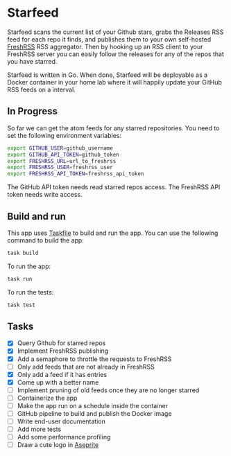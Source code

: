 # Starfeed

Starfeed scans the current list of your Github stars, grabs the Releases RSS feed for each repo
it finds, and publishes them to your own self-hosted [FreshRSS](https://www.freshrss.org/) RSS aggregator.
Then by hooking up an RSS client to your FreshRSS server you can easily follow the releases for
any of the repos that you have starred.

Starfeed is written in Go. When done, Starfeed will be deployable as a Docker container in your
home lab where it will happily update your GitHub RSS feeds on a interval.

## In Progress

So far we can get the atom feeds for any starred repositories. You need to set the following
environment variables:

```bash
export GITHUB_USER=github_username
export GITHUB_API_TOKEN=github_token
export FRESHRSS_URL=url_to_freshrss
export FRESHRSS_USER=freshrss_user
export FRESHRSS_API_TOKEN=freshrss_api_token
```

The GitHub API token needs read starred repos access. The FreshRSS API token needs write access.

## Build and run

This app uses [Taskfile](https://taskfile.dev) to build and run the app. You can use the following
command to build the app:

```bash
task build
```

To run the app:

```bash
task run
```

To run the tests:

```bash
task test
```

## Tasks

- [x] Query Github for starred repos
- [x] Implement FreshRSS publishing
- [x] Add a semaphore to throttle the requests to FreshRSS
- [ ] Only add feeds that are not already in FreshRSS
- [x] Only add a feed if it has entries
- [x] Come up with a better name
- [ ] Implement pruning of old feeds once they are no longer starred
- [ ] Containerize the app
- [ ] Make the app run on a schedule inside the container
- [ ] GitHub pipeline to build and publish the Docker image
- [ ] Write end-user documentation
- [ ] Add more tests
- [ ] Add some performance profiling
- [ ] Draw a cute logo in [Aseprite](https://www.aseprite.org/)
